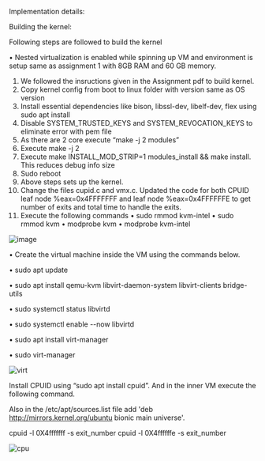 Implementation details:

Building the kernel:

Following steps are followed to build the kernel

•	Nested virtualization is enabled while spinning up VM and environment is setup same as assignment 1 with 8GB RAM and 60 GB memory.
1.	We followed the insructions given in the Assignment pdf to build kernel.
2.	Copy kernel config from boot to linux folder with version same as OS version
3.	Install essential dependencies like bison, libssl-dev, libelf-dev, flex using sudo apt install
4.	Disable SYSTEM_TRUSTED_KEYS and SYSTEM_REVOCATION_KEYS to eliminate error with pem file
5.	As there are 2 core execute “make -j 2 modules”
6.	Execute make -j 2
7.	Execute make INSTALL_MOD_STRIP=1 modules_install && make install. This reduces debug info size
8.	Sudo reboot
9.	Above steps sets up the kernel.
10.	Change the files cupid.c and vmx.c. Updated the code for both CPUID leaf node %eax=0x4FFFFFFF and leaf node %eax=0x4FFFFFFE to get number of exits and total time to handle the exits.
11.	Execute the following commands 
•	sudo rmmod kvm-intel
•	sudo rmmod kvm
•	modprobe kvm
•	modprobe kvm-intel

![image](https://user-images.githubusercontent.com/78889688/164883343-53ac6de6-3f50-4397-95be-320aaf50dd33.png)


 

•	 Create the virtual machine inside the VM using the commands below.

•	sudo apt update

•	sudo apt install qemu-kvm libvirt-daemon-system libvirt-clients bridge-utils

•	sudo systemctl status libvirtd

•	sudo systemctl enable --now libvirtd

•	sudo apt install virt-manager

•	sudo virt-manager


![virt](https://user-images.githubusercontent.com/78889688/164883673-1b14fedc-72ca-4ad0-8365-7b9b56b01a00.png)
 

Install CPUID using “sudo apt install cpuid”. And in the inner VM execute the following command. 

Also in the /etc/apt/sources.list file add 'deb http://mirrors.kernel.org/ubuntu bionic main universe'.

cpuid -l 0X4fffffff -s exit_number cpuid -l 0X4ffffffe -s exit_number




![cpu](https://user-images.githubusercontent.com/78889688/164883716-054ba9cd-6978-44a0-950b-240c63149c90.png)


